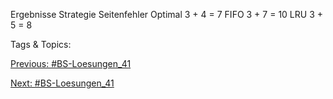 Ergebnisse
Strategie Seitenfehler
Optimal 3 + 4 = 7
FIFO 3 + 7 = 10
LRU 3 + 5 = 8

   Tags & Topics:
   

[Previous: #BS-Loesungen_41](BS-Loesungen_41.md)

[Next: #BS-Loesungen_41](BS-Loesungen_41.md)